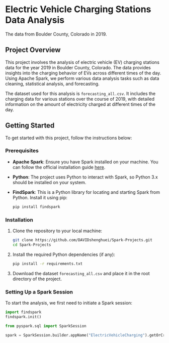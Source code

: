 # Electric Vehicle Charging Stations Data Analysis
The data from Boulder County, Colorado in 2019.

## Project Overview

This project involves the analysis of electric vehicle (EV) charging stations data for the year 2019 in Boulder County, Colorado. The data provides insights into the charging behavior of EVs across different times of the day. Using Apache Spark, we perform various data analysis tasks such as data cleaning, statistical analysis, and forecasting.

The dataset used for this analysis is `forecasting_all.csv`. It includes the charging data for various stations over the course of 2019, with detailed information on the amount of electricity charged at different times of the day.

## Getting Started

To get started with this project, follow the instructions below:

### Prerequisites

- **Apache Spark**: Ensure you have Spark installed on your machine. You can follow the official installation guide [here](https://spark.apache.org/docs/latest/).
- **Python**: The project uses Python to interact with Spark, so Python 3.x should be installed on your system.
- **FindSpark**: This is a Python library for locating and starting Spark from Python. Install it using pip:

    ```bash
    pip install findspark
    ```

### Installation

1. Clone the repository to your local machine:

    ```bash
    git clone https://github.com/DAVIDshenghuei/Spark-Projects.git
    cd Spark-Projects
    ```

2. Install the required Python dependencies (if any):

    ```bash
    pip install -r requirements.txt
    ```

3. Download the dataset `forecasting_all.csv` and place it in the root directory of the project.

### Setting Up a Spark Session

To start the analysis, we first need to initiate a Spark session:

```python
import findspark
findspark.init()

from pyspark.sql import SparkSession

spark = SparkSession.builder.appName("ElectricVehicleCharging").getOrCreate()
